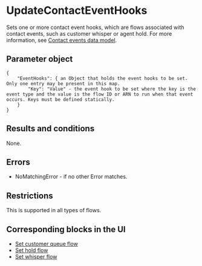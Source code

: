 # UpdateContactEventHooks<a name="contact-actions-updatecontacteventhooks"></a>

Sets one or more contact event hooks, which are flows associated with contact events, such as customer whisper or agent hold\. For more information, see [Contact events data model](contact-events.md#contact-events-data-model)\.

## Parameter object<a name="updatecontacteventhooks-parameter"></a>

```
{
    "EventHooks": { an Object that holds the event hooks to be set. Only one entry may be present in this map.
        "Key": "Value" - the event hook to be set where the key is the event type and the value is the flow ID or ARN to run when that event occurs. Keys must be defined statically. 
    }
}
```

## Results and conditions<a name="updatecontacteventhooks-results"></a>

None\.

## Errors<a name="updatecontacteventhooks-errors"></a>
+ NoMatchingError \- if no other Error matches\.

## Restrictions<a name="updatecontacteventhooks-restrictions"></a>

This is supported in all types of flows\. 

## Corresponding blocks in the UI<a name="updatecontacteventhooks-ui"></a>
+ [Set customer queue flow](set-customer-queue-flow.md)
+ [Set hold flow](set-hold-flow.md)
+ [Set whisper flow](set-whisper-flow.md)